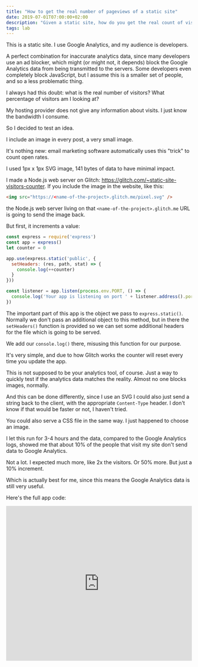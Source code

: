 ```yaml
---
title: "How to get the real number of pageviews of a static site"
date: 2019-07-01T07:00:00+02:00
description: "Given a static site, how do you get the real count of visitors?"
tags: lab
---
```


This is a static site. I use Google Analytics, and my audience is developers.

A perfect combination for inaccurate analytics data, since many developers use an ad blocker, which might (or might not, it depends) block the Google Analytics data from being transmitted to the servers. Some developers even completely block JavaScript, but I assume this is a smaller set of people, and so a less problematic thing.

I always had this doubt: what is the real number of visitors? What percentage of visitors am I looking at?

My hosting provider does not give any information about visits. I just know the bandwidth I consume.

So I decided to test an idea.

I include an image in every post, a very small image.

It's nothing new: email marketing software automatically uses this  "trick" to count open rates.

I used 1px x 1px SVG image, 141 bytes of data to have minimal impact.

I made a Node.js web server on Glitch: <https://glitch.com/~static-site-visitors-counter>. If you include the image in the website, like this:

```html
<img src="https://<name-of-the-project>.glitch.me/pixel.svg" />
```

the Node.js web server living on that `<name-of-the-project>.glitch.me` URL is going to send the image back.

But first, it increments a value:

```js
const express = require('express')
const app = express()
let counter = 0

app.use(express.static('public', {
  setHeaders: (res, path, stat) => {
    console.log(++counter)
  }
}))

const listener = app.listen(process.env.PORT, () => {
  console.log('Your app is listening on port ' + listener.address().port)
})
```

The important part of this app is the object we pass to `express.static()`. Normally we don't pass an additional object to this method, but in there the `setHeaders()` function is provided so we can set some additional headers for the file which is going to be served.

We add our `console.log()` there, misusing this function for our purpose.

It's very simple, and due to how Glitch works the counter will reset every time you update the app.

This is not supposed to be your analytics tool, of course. Just a way to quickly test if the analytics data matches the reality. Almost no one blocks images, normally.

And this can be done differently, since I use an SVG I could also just send a string back to the client, with the appropriate `Content-Type` header. I don't know if that would be faster or not, I haven't tried.

You could also serve a CSS file in the same way. I just happened to choose an image.

I let this run for 3-4 hours and the data, compared to the Google Analytics logs, showed me that about 10% of the people that visit my site don't send data to Google Analytics.

Not a lot. I expected much more, like 2x the visitors. Or 50% more. But just a 10% increment.

Which is actually best for me, since this means the Google Analytics data is still very useful.

Here's the full app code:

<!-- Copy and Paste Me -->
<div class="glitch-embed-wrap" style="height: 420px; width: 100%;">
  <iframe
    allow="geolocation; microphone; camera; midi; vr; encrypted-media"
    src="https://glitch.com/embed/#!/embed/static-site-visitors-counter?path=server.js&previewSize=0"
    alt="static-site-visitors-counter on Glitch"
    style="height: 100%; width: 100%; border: 0;">
  </iframe>
</div>